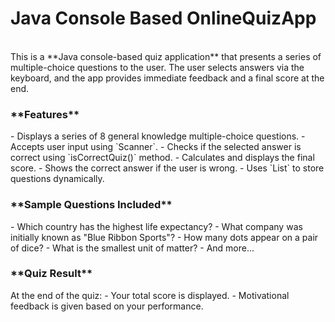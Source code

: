 <h1>Java Console Based OnlineQuizApp</h1>
<br>
This is a **Java console-based quiz application** that presents a series of multiple-choice questions to the user.  
The user selects answers via the keyboard, and the app provides immediate feedback and a final score at the end.

<h3>**Features**</h3>
- Displays a series of 8 general knowledge multiple-choice questions.
- Accepts user input using `Scanner`.
- Checks if the selected answer is correct using `isCorrectQuiz()` method.
- Calculates and displays the final score.
- Shows the correct answer if the user is wrong.
- Uses `List<Question>` to store questions dynamically.

<h3>**Sample Questions Included**</h3>
- Which country has the highest life expectancy?
- What company was initially known as "Blue Ribbon Sports"?
- How many dots appear on a pair of dice?
- What is the smallest unit of matter?
- And more...

<h3>**Quiz Result**</h3>
At the end of the quiz:
- Your total score is displayed.
- Motivational feedback is given based on your performance.




</br>
